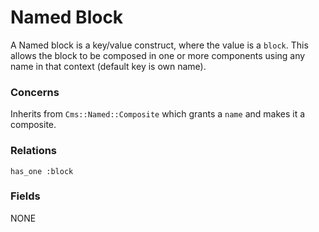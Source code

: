 Named Block
===========

A Named block is a key/value construct, where the value is a `block`. This allows the block to be composed in one or more components using any name in that context (default key is own name).

### Concerns

Inherits from `Cms::Named::Composite` which grants a `name` and makes it a composite.

### Relations

`has_one :block`

### Fields

NONE
